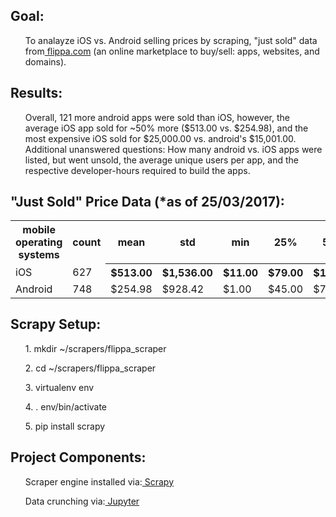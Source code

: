 <h2><strong>Goal:</strong></h2> 
<ul> To analayze iOS vs. Android selling prices by scraping, "just sold" data from<a href="https://flippa.com/apps/just-sold" target="_blank"> flippa.com</a> (an online marketplace to buy/sell: apps, websites, and domains).</ul>
  
  
<h2><strong>Results:</strong></h2> 
<ul>Overall, 121 more android apps were sold than iOS, however, the average iOS app sold for ~50% more ($513.00 vs. $254.98), and the most expensive iOS sold for $25,000.00 vs. android's $15,001.00. Additional unanswered questions:  How many android vs. iOS apps were listed, but went unsold, the average unique users per app, and the respective developer-hours required to build the apps.</ul>

<h2><strong>"Just Sold" Price Data (*as of 25/03/2017):</strong></h2>
<table class="tg">
  <tr>
    <th class="tg-yw4l">mobile operating systems</th>
    <th class="tg-yw4l">count</th>
    <th class="tg-yw4l">mean</th>
    <th class="tg-yw4l">std</th>
    <th class="tg-yw4l">min</th>
    <th class="tg-yw4l">25%</th>
    <th class="tg-yw4l">50%</th>
    <th class="tg-yw4l">75%</th>
    <th class="tg-yw4l">max</th>
  </tr>
  <tr>
    <td class="tg-yw4l">iOS</td>
    <td class="tg-yw4l">627</td>
    <th class="tg-yw4l">$513.00</th>
    <th class="tg-yw4l">$1,536.00</th>
    <th class="tg-yw4l">$11.00</th>
    <th class="tg-yw4l">$79.00</th>
    <th class="tg-yw4l">$165.00</th>
    <th class="tg-yw4l">$320.00</th>
    <th class="tg-yw4l">$25,000.00</th>
  </tr>
  <tr>
    <td class="tg-yw4l">Android</td>
    <td class="tg-yw4l">748</td>
    <td class="tg-yw4l">$254.98</td>
    <td class="tg-yw4l">$928.42</td>
    <td class="tg-yw4l">$1.00</td>
    <td class="tg-yw4l">$45.00</td>
    <td class="tg-yw4l">$75.00</td>
    <td class="tg-yw4l">$150.00</td>
    <td class="tg-yw4l">$15,001.00</td>
  </tr>
</table>

<h2><strong>Scrapy Setup:</strong></h2> 
<ul>1. mkdir ~/scrapers/flippa_scraper</ul>
<ul>2. cd ~/scrapers/flippa_scraper</ul>
<ul>3. virtualenv env</ul>
<ul>4. . env/bin/activate</ul>
<ul>5. pip install scrapy</ul>
 

<h2><strong>Project Components:</strong></h2>
<ul>Scraper engine installed via:<a target="_blank" href="https://scrapy.org/"> Scrapy</a> </ul>
<ul>Data crunching via:<a target="_blank" href="http://jupyter.org/"> Jupyter</a> </ul>
